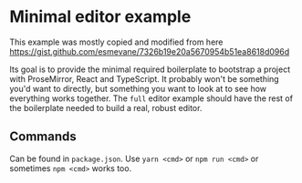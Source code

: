 # Minimal editor example

This example was mostly copied and modified from here https://gist.github.com/esmevane/7326b19e20a5670954b51ea8618d096d

Its goal is to provide the minimal required boilerplate to bootstrap a project with ProseMirror, React and TypeScript. It probably won't be something you'd want to directly, but something you want to look at to see how everything works together. The `full` editor example should have the rest of the boilerplate needed to build a real, robust editor.

## Commands

Can be found in `package.json`. Use `yarn <cmd>` or `npm run <cmd>` or sometimes `npm <cmd>` works too.

